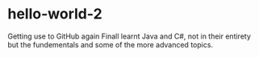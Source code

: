 # hello-world-2
Getting use to GitHub again
Finall learnt Java and C#, not in their entirety but the fundementals and some of the more 
advanced topics.
